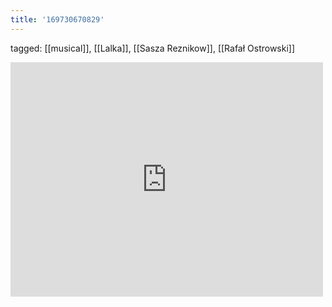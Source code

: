 ```yaml
---
title: '169730670829'
---
```

tagged: [[musical]], [[Lalka]], [[Sasza Reznikow]], [[Rafał Ostrowski]]
<iframe allow="accelerometer; autoplay; clipboard-write; encrypted-media; gyroscope; picture-in-picture" allowfullscreen="" frameborder="0" height="375" id="youtube_iframe" src="https://www.youtube.com/embed/l0QblE5EyLA?feature=oembed&amp;enablejsapi=1&amp;origin=https://safe.txmblr.com&amp;wmode=opaque" width="500"></iframe>